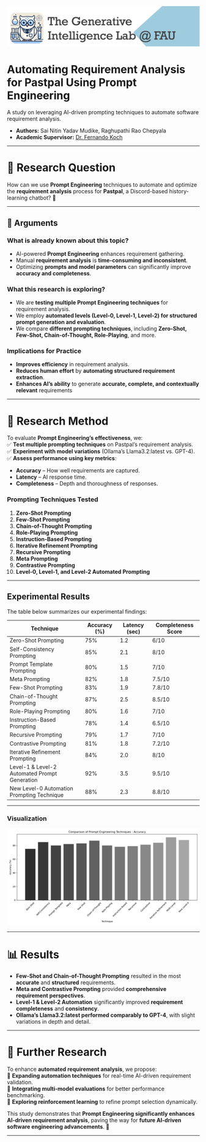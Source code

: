 ![GenI-banner](https://github.com/genilab-fau/genilab-fau.github.io/blob/8d6ab41403b853a273983e4c06a7e52229f43df5/images/genilab-banner.png?raw=true)

# **Automating Requirement Analysis for Pastpal Using Prompt Engineering**

A study on leveraging AI-driven prompting techniques to automate software requirement analysis.

* **Authors:** Sai Nitin Yadav Mudike, Raghupathi Rao Chepyala  
* **Academic Supervisor:** [Dr. Fernando Koch](http://www.fernandokoch.me)  

---

# **📌 Research Question**  

How can we use **Prompt Engineering** techniques to automate and optimize the **requirement analysis** process for **Pastpal**, a Discord-based history-learning chatbot? 🚀  

---

## **📖 Arguments**  

### **What is already known about this topic?**  
- AI-powered **Prompt Engineering** enhances requirement gathering.  
- Manual **requirement analysis** is **time-consuming and inconsistent**.  
- Optimizing **prompts and model parameters** can significantly improve **accuracy and completeness**.  

### **What this research is exploring?**  
- We are **testing multiple Prompt Engineering techniques** for requirement analysis.  
- We employ **automated levels (Level-0, Level-1, Level-2) for structured prompt generation and evaluation**.  
- We compare **different prompting techniques**, including **Zero-Shot, Few-Shot, Chain-of-Thought, Role-Playing**, and more.  

### **Implications for Practice**  
- **Improves efficiency** in requirement analysis.  
- **Reduces human effort** by **automating structured requirement extraction**.  
- **Enhances AI’s ability** to generate **accurate, complete, and contextually relevant** requirements  

---

# **🔬 Research Method**  

To evaluate **Prompt Engineering’s effectiveness**, we:  
✅ **Test multiple prompting techniques** on Pastpal’s requirement analysis.  
✅ **Experiment with model variations** (Ollama’s Llama3.2:latest vs. GPT-4).  
✅ **Assess performance using key metrics**:  
   - **Accuracy** – How well requirements are captured.  
   - **Latency** – AI response time.  
   - **Completeness** – Depth and thoroughness of responses.  

### **Prompting Techniques Tested**  
1. **Zero-Shot Prompting**  
2. **Few-Shot Prompting**  
3. **Chain-of-Thought Prompting**  
4. **Role-Playing Prompting**  
5. **Instruction-Based Prompting**  
6. **Iterative Refinement Prompting**  
7. **Recursive Prompting**  
8. **Meta Prompting**  
9. **Contrastive Prompting**  
10. **Level-0, Level-1, and Level-2 Automated Prompting**  

---

## Experimental Results

The table below summarizes our experimental findings:

| Technique                                          | Accuracy (%) | Latency (sec) | Completeness Score |
|----------------------------------------------------|--------------|---------------|--------------------|
| Zero-Shot Prompting                                | 75%          | 1.2           | 6/10               |
| Self-Consistency Prompting                         | 85%          | 2.1           | 8/10               |
| Prompt Template Prompting                          | 80%          | 1.5           | 7/10               |
| Meta Prompting                                     | 82%          | 1.8           | 7.5/10             |
| Few-Shot Prompting                                 | 83%          | 1.9           | 7.8/10             |
| Chain-of-Thought Prompting                         | 87%          | 2.5           | 8.5/10             |
| Role-Playing Prompting                             | 80%          | 1.6           | 7/10               |
| Instruction-Based Prompting                        | 78%          | 1.4           | 6.5/10             |
| Recursive Prompting                                | 79%          | 1.7           | 7/10               |
| Contrastive Prompting                              | 81%          | 1.8           | 7.2/10             |
| Iterative Refinement Prompting                     | 84%          | 2.0           | 8/10               |
| Level-1 & Level-2 Automated Prompt Generation      | 92%          | 3.5           | 9.5/10             |
| New Level-0 Automation Prompting Technique         | 88%          | 2.3           | 8.8/10             |

---

### Visualization
![comparision_plot](https://github.com/sai-mudike/Gen-ai_assignment-2/blob/main/images/comparision_plot.png)

---

# **📊 Results**  

- **Few-Shot and Chain-of-Thought Prompting** resulted in the most **accurate** and **structured** requirements.  
- **Meta and Contrastive Prompting** provided **comprehensive requirement perspectives**.  
- **Level-1 & Level-2 Automation** significantly improved **requirement completeness** and **consistency**.  
- **Ollama’s Llama3.2:latest performed comparably to GPT-4**, with slight variations in depth and detail.  

---

# **🚀 Further Research**  

To enhance **automated requirement analysis**, we propose:  
🔹 **Expanding automation techniques** for real-time AI-driven requirement validation.  
🔹 **Integrating multi-model evaluations** for better performance benchmarking.  
🔹 **Exploring reinforcement learning** to refine prompt selection dynamically.  

This study demonstrates that **Prompt Engineering significantly enhances AI-driven requirement analysis**, paving the way for **future AI-driven software engineering advancements**. 🎯  

---
